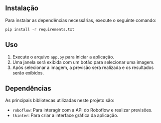 ## Instalação

Para instalar as dependências necessárias, execute o seguinte comando:

```
pip install -r requirements.txt
```

## Uso

1. Execute o arquivo `app.py` para iniciar a aplicação.
2. Uma janela será exibida com um botão para selecionar uma imagem.
3. Após selecionar a imagem, a previsão será realizada e os resultados serão exibidos.

## Dependências

As principais bibliotecas utilizadas neste projeto são:

- `roboflow`: Para interagir com a API do Roboflow e realizar previsões.
- `tkinter`: Para criar a interface gráfica da aplicação.
